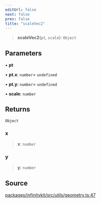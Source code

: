 ```yaml
---
editUrl: false
next: false
prev: false
title: "scaleVec2"
---
```


> **scaleVec2**(`pt`, `scale`): `Object`

## Parameters

• **pt**

• **pt\.x**: `number`= `undefined`

• **pt\.y**: `number`= `undefined`

• **scale**: `number`

## Returns

`Object`

### x

> **x**: `number`

### y

> **y**: `number`

## Source

[packages/infinitykit/src/utils/geometry.ts:47](https://github.com/nodenogg-in/alpha-p2p/blob/1896b55/packages/infinitykit/src/utils/geometry.ts#L47)
